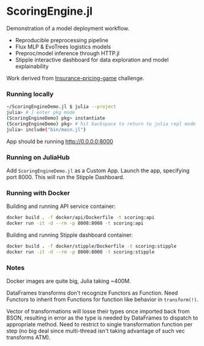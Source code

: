 # ScoringEngine.jl

Demonstration of a model deployment workflow.

- Reproducible preprocessing pipeline
- Flux MLP & EvoTrees logistics models
- Preproc/model inference through HTTP.jl
- Stipple interactive dashboard for data exploration and model explainability

Work derived from [Insurance-pricing-game](https://www.aicrowd.com/challenges/insurance-pricing-game) challenge.

### Running locally

```bash
~/ScoringEngineDemo.jl $ julia --project
julia> # ] enter pkg mode
(ScoringEngineDemo) pkg> instantiate
(ScoringEngineDemo) pkg> # hit backspace to return to julia repl mode
julia> include("bin/main.jl")
```
App should be running http://0.0.0.0:8000 

### Running on JuliaHub

Add `ScoringEngineDemo.jl` as a Custom App. 
Launch the app, specifying port 8000. This will run the Stipple Dashboard.

### Running with Docker

Building and running API service container:

```bash
docker build . -f docker/api/Dockerfile -t scoring:api
docker run -it -d --rm -p 8008:8008 -t scoring:api
```

Building and running Stipple dashboard container:

```bash
docker build . -f docker/stipple/Dockerfile -t scoring:stipple
docker run -it -d --rm -p 8000:8000 -t scoring:stipple
```

### Notes

Docker images are quite big, Julia taking ~400M.

DataFrames transforms don't recognize Functors as Function. Need Functors to inherit from Functions for function like behavior in `transform(!)`. 

Vector of transformations will losse their types once imported back from BSON, resulting in error as the type is needed by DataFrames to dispatch to appropriate method. Need to restrict to single transformation function per step (no big deal since multi-thread isn't taking advantage of such vec transforms ATM). 
